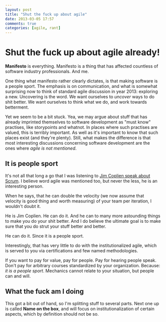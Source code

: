 ```yaml
---
layout: post
title: "Shut the fuck up about agile"
date: 2013-03-05 17:57
comments: true
categories: [agile, rant] 
---
```


# Shut the fuck up about agile already!

**Manifesto** is everything. Manifesto is a thing that has affected countless of software industry professionals. 
And me.

One thing what manifesto rather clearly dictates, is that making software is a people sport. The emphasis is on communication,
and what is somewhat surprising now to think of standard agile discussion in year 2013: exploring a new. Uncovering is the word.
We want ourselves to *uncover* ways to do shit better. We want ourselves to think what we do, and work towards betterment.

Yet we seem to be a bit stuck. Yea, we may argue about stuff that has already imprinted themselves to software development
as "must know" practises, like storypoints and whatnot. In places where such practises are valued, this is terribly important. As
well as it's important to know that such places exist (and they're plenty). Still, what makes the difference is that most interesting
discussions concerning software development are the ones where *agile is not mentioned*.

## It is people sport

It's not all that long a go that I was listening to [Jim Coplien speak about Scrum](http://vimeo.com/42772592). I believe word agile was mentioned too, but never the less, he is an interesting person.

When he says, that he can double the velocity (we now assume that velocity is good thing and worth measuring) of your team per iteration, I wouldn't doubt it.

He is Jim Coplien. He can do it. And he can to many more astounding things to make you do your shit better. And I do believe the ultimate goal is to make sure that you do strut your stuff better and better.

He can do it. Since it is a people sport.

Interestingly, that has very little to do with the institutionalized agile, which is served to you via certifications and few named methodologies.

If you want to pay for value, pay for people. Pay for hearing people speak. Don't pay for arbitrary courses standardized by your organization. Because: *it is a people sport*. Mechanics cannot relate to your situation, but people can and will.

## What the fuck am I doing

This got a bit out of hand, so I'm splitting stuff to several parts. Next one up is called **Name on the box**, and will focus on institutionalization of certain aspects, which by definition should not be so.
